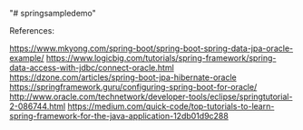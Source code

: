"# springsampledemo" 

References:

https://www.mkyong.com/spring-boot/spring-boot-spring-data-jpa-oracle-example/
https://www.logicbig.com/tutorials/spring-framework/spring-data-access-with-jdbc/connect-oracle.html
https://dzone.com/articles/spring-boot-jpa-hibernate-oracle
https://springframework.guru/configuring-spring-boot-for-oracle/
http://www.oracle.com/technetwork/developer-tools/eclipse/springtutorial-2-086744.html
https://medium.com/quick-code/top-tutorials-to-learn-spring-framework-for-the-java-application-12db01d9c288
